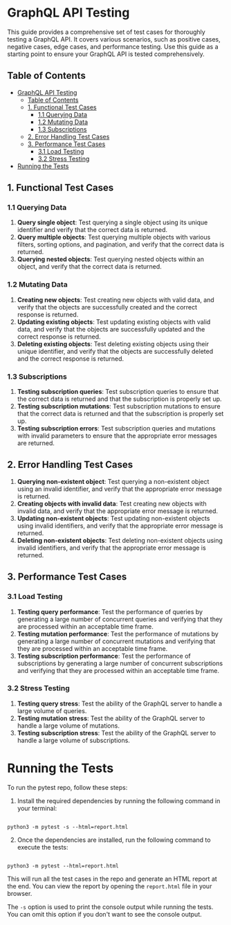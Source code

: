 # GraphQL API Testing 

This guide provides a comprehensive set of test cases for thoroughly testing a GraphQL API. It covers various scenarios, such as positive cases, negative cases, edge cases, and performance testing. Use this guide as a starting point to ensure your GraphQL API is tested comprehensively.

## Table of Contents

- [GraphQL API Testing](#graphql-api-testing)
  - [Table of Contents](#table-of-contents)
  - [1. Functional Test Cases ](#1-functional-test-cases-)
    - [1.1 Querying Data ](#11-querying-data-)
    - [1.2 Mutating Data ](#12-mutating-data-)
    - [1.3 Subscriptions ](#13-subscriptions-)
  - [2. Error Handling Test Cases ](#2-error-handling-test-cases-)
  - [3. Performance Test Cases ](#3-performance-test-cases-)
    - [3.1 Load Testing ](#31-load-testing-)
    - [3.2 Stress Testing ](#32-stress-testing-)
- [Running the Tests](#running-the-tests)

## 1. Functional Test Cases <a name="functional-test-cases"></a>

### 1.1 Querying Data <a name="querying-data"></a>

1. **Query single object**: Test querying a single object using its unique identifier and verify that the correct data is returned.
2. **Query multiple objects**: Test querying multiple objects with various filters, sorting options, and pagination, and verify that the correct data is returned.
3. **Querying nested objects**: Test querying nested objects within an object, and verify that the correct data is returned.

### 1.2 Mutating Data <a name="mutating-data"></a>

1. **Creating new objects**: Test creating new objects with valid data, and verify that the objects are successfully created and the correct response is returned.
2. **Updating existing objects**: Test updating existing objects with valid data, and verify that the objects are successfully updated and the correct response is returned.
3. **Deleting existing objects**: Test deleting existing objects using their unique identifier, and verify that the objects are successfully deleted and the correct response is returned.

### 1.3 Subscriptions <a name="subscriptions"></a>

1. **Testing subscription queries**: Test subscription queries to ensure that the correct data is returned and that the subscription is properly set up.
2. **Testing subscription mutations**: Test subscription mutations to ensure that the correct data is returned and that the subscription is properly set up.
3. **Testing subscription errors**: Test subscription queries and mutations with invalid parameters to ensure that the appropriate error messages are returned.

## 2. Error Handling Test Cases <a name="error-handling-test-cases"></a>

1. **Querying non-existent object**: Test querying a non-existent object using an invalid identifier, and verify that the appropriate error message is returned.
2. **Creating objects with invalid data**: Test creating new objects with invalid data, and verify that the appropriate error message is returned.
3. **Updating non-existent objects**: Test updating non-existent objects using invalid identifiers, and verify that the appropriate error message is returned.
4. **Deleting non-existent objects**: Test deleting non-existent objects using invalid identifiers, and verify that the appropriate error message is returned.

## 3. Performance Test Cases <a name="performance-test-cases"></a>

### 3.1 Load Testing <a name="load-testing"></a>

1. **Testing query performance**: Test the performance of queries by generating a large number of concurrent queries and verifying that they are processed within an acceptable time frame.
2. **Testing mutation performance**: Test the performance of mutations by generating a large number of concurrent mutations and verifying that they are processed within an acceptable time frame.
3. **Testing subscription performance**: Test the performance of subscriptions by generating a large number of concurrent subscriptions and verifying that they are processed within an acceptable time frame.

### 3.2 Stress Testing <a name="stress-testing"></a>

1. **Testing query stress**: Test the ability of the GraphQL server to handle a large volume of queries.
2. **Testing mutation stress**: Test the ability of the GraphQL server to handle a large volume of mutations.
3. **Testing subscription stress**: Test the ability of the GraphQL server to handle a large volume of subscriptions.


# Running the Tests

To run the pytest repo, follow these steps:

1. Install the required dependencies by running the following command in your terminal:

```

python3 -m pytest -s --html=report.html

```


2. Once the dependencies are installed, run the following command to execute the tests:

```

python3 -m pytest --html=report.html

```


This will run all the test cases in the repo and generate an HTML report at the end. You can view the report by opening the `report.html` file in your browser.

The `-s` option is used to print the console output while running the tests. You can omit this option if you don't want to see the console output.
